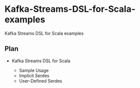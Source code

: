 # Kafka-Streams-DSL-for-Scala-examples
Kafka Streams DSL for Scala examples

## Plan

- Kafka Streams DSL for Scala

    - Sample Usage
    - Implicit Serdes
    - User-Defined Serdes

